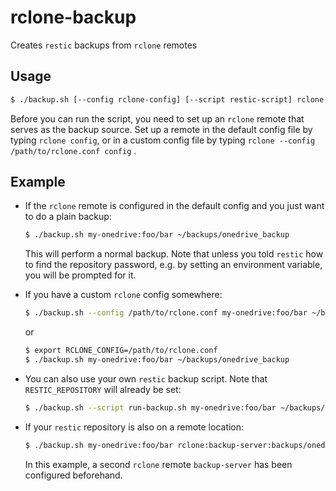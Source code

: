 # rclone-backup
Creates `restic` backups from `rclone` remotes



## Usage

```bash
$ ./backup.sh [--config rclone-config] [--script restic-script] rclone-remote-path restic-repo-path
```

Before you can run the script, you need to set up an `rclone` remote that serves as the backup source. Set up a remote in the default config file by typing `rclone config`, or in a custom config file by typing `rclone --config /path/to/rclone.conf config` .



## Example

* If the `rclone` remote is configured in the default config and you just want to do a plain backup:

    ```bash
    $ ./backup.sh my-onedrive:foo/bar ~/backups/onedrive_backup
    ```

    This will perform a normal backup. Note that unless you told `restic` how to find the repository password, e.g. by setting an environment variable, you will be prompted for it.

* If you have a custom `rclone` config somewhere:

    ```bash
    $ ./backup.sh --config /path/to/rclone.conf my-onedrive:foo/bar ~/backups/onedrive_backup
    ```
    or
    
    ```bash
    $ export RCLONE_CONFIG=/path/to/rclone.conf
    $ ./backup.sh my-onedrive:foo/bar ~/backups/onedrive_backup
    ```
    
* You can also use your own `restic` backup script. Note that `RESTIC_REPOSITORY` will already be set:

    ```bash
    $ ./backup.sh --script run-backup.sh my-onedrive:foo/bar ~/backups/onedrive_backup
    ```

* If your `restic` repository is also on a remote location:

    ```bash
    $ ./backup.sh my-onedrive:foo/bar rclone:backup-server:backups/onedrive_backup
    ```

    In this example, a second `rclone` remote `backup-server` has been configured beforehand.
